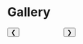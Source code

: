 <style>
    /* 其他样式保持不变 */
    .loading-indicator {
        position: absolute;
        top: 50%;
        left: 50%;
        transform: translate(-50%, -50%);
        z-index: 2;
    }

    .spinner {
        border: 4px solid rgba(0, 0, 0, 0.1);
        border-top: 4px solid #2196F3;
        border-radius: 50%;
        width: 40px;
        height: 40px;
        animation: spin 1s linear infinite;
    }

    @keyframes spin {
        0% { transform: rotate(0deg); }
        100% { transform: rotate(360deg); }
    }
</style>

<div class="gallery">
    <h1>Gallery</h1>
    <div class="gallery-thumbnails" id="thumbnailContainer"></div>
    <div class="gallery-main">
        <button class="gallery-nav left" onclick="showPreviousImage()">&#10094;</button>
        <img src="" alt="Main Image" id="mainImage" style="opacity:0;">
        <button class="gallery-nav right" onclick="showNextImage()">&#10095;</button>
        <!-- 加载指示器 -->
        <div id="loadingIndicator" class="loading-indicator" style="display: none;">
            <div class="spinner"></div>
        </div>
    </div>
</div>

<script>
let currentIndex = 0;
let autoSwitchInterval;
const imageBasePath = '/images/';
const imageFiles = [
    '清远漂流.jpg',
    '冬至.jpg',
    '石门.jpg',
    '石门1.jpg',
    '石门2.jpg',
    '石门音乐.jpg',
    '红林花海.jpg',
    '羽毛球赛.jpg',
    '课题组合照.jpg',
    '毕业典礼合照.jpg',
    '龙林毕业聚餐.jpg',
    '大南山_1.jpg',
    '大南山_2.jpg',
    '大南山_3.jpg',
    '大南山_4.jpg',
    '大南山_5.jpg',
    '大南山_6.jpg'
];

const images = imageFiles.map(fileName => ({
    src: `${imageBasePath}${fileName}?fm=webp`,
    alt: fileName.replace(/_/g, ' ').replace(/\..+$/, '')
}));

function generateThumbnails() {
    const container = document.getElementById('thumbnailContainer');
    container.innerHTML = '';
    images.forEach((img, index) => {
        const thumbnail = document.createElement('div');
        thumbnail.className = 'thumbnail-container';
        thumbnail.innerHTML = `
            <img 
                loading="lazy" 
                src="${img.src}" 
                srcset="${img.src}&w=150 150w, ${img.src}&w=300 300w"
                sizes="(max-width: 600px) 150px, 300px"
                alt="Thumbnail ${img.alt}"
            >`;
        thumbnail.onclick = () => {
            const loadingIndicator = document.getElementById('loadingIndicator');
            loadingIndicator.style.display = 'block'; // 立即显示加载指示器
            showImage(index, true);
        };
        container.appendChild(thumbnail);
    });
}

async function showImage(index, quick = false) {
    if (index < 0 || index >= images.length) return;

    const mainImage = document.getElementById('mainImage');
    const loadingIndicator = document.getElementById('loadingIndicator');

    // 显示加载指示器
    loadingIndicator.style.display = 'block';
    mainImage.style.opacity = 0;

    // 加载图片
    const actualSrc = await new Promise(resolve => {
        const img = new Image();
        img.src = images[index].src;
        img.onload = () => resolve(img.src);
        img.onerror = () => resolve('/images/fallback.jpg');
    });

    setTimeout(() => {
        mainImage.src = actualSrc;
        mainImage.alt = images[index].alt;
        mainImage.style.opacity = 1;

        // 隐藏加载指示器
        loadingIndicator.style.display = 'none';

        currentIndex = index;
        updateActiveThumbnail(index);
    }, quick ? 300 : 500);

    resetAutoSwitch();
}

// 其他函数保持不变
</script>